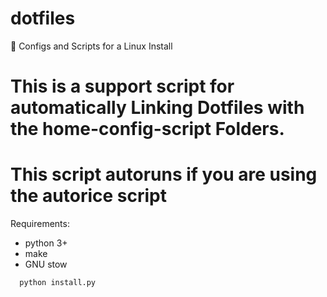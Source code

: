 # dotfiles
📁 Configs and Scripts for a Linux Install

# This is a support script for automatically Linking Dotfiles with the home-config-script Folders.
# This script autoruns if you are using the autorice script

Requirements:
  - python 3+
  - make
  - GNU stow

```bash
  python install.py
```
